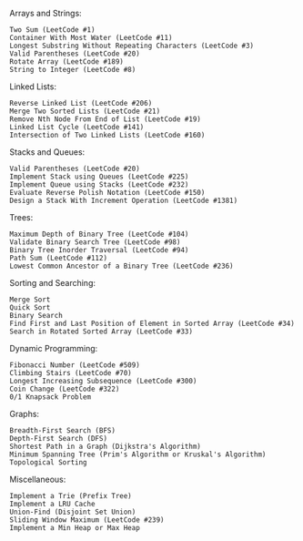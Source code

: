 Arrays and Strings:

    Two Sum (LeetCode #1)
    Container With Most Water (LeetCode #11)
    Longest Substring Without Repeating Characters (LeetCode #3)
    Valid Parentheses (LeetCode #20)
    Rotate Array (LeetCode #189)
    String to Integer (LeetCode #8)

Linked Lists:

    Reverse Linked List (LeetCode #206)
    Merge Two Sorted Lists (LeetCode #21)
    Remove Nth Node From End of List (LeetCode #19)
    Linked List Cycle (LeetCode #141)
    Intersection of Two Linked Lists (LeetCode #160)

Stacks and Queues:

    Valid Parentheses (LeetCode #20)
    Implement Stack using Queues (LeetCode #225)
    Implement Queue using Stacks (LeetCode #232)
    Evaluate Reverse Polish Notation (LeetCode #150)
    Design a Stack With Increment Operation (LeetCode #1381)

Trees:

    Maximum Depth of Binary Tree (LeetCode #104)
    Validate Binary Search Tree (LeetCode #98)
    Binary Tree Inorder Traversal (LeetCode #94)
    Path Sum (LeetCode #112)
    Lowest Common Ancestor of a Binary Tree (LeetCode #236)

Sorting and Searching:

    Merge Sort
    Quick Sort
    Binary Search
    Find First and Last Position of Element in Sorted Array (LeetCode #34)
    Search in Rotated Sorted Array (LeetCode #33)

Dynamic Programming:

    Fibonacci Number (LeetCode #509)
    Climbing Stairs (LeetCode #70)
    Longest Increasing Subsequence (LeetCode #300)
    Coin Change (LeetCode #322)
    0/1 Knapsack Problem

Graphs:

    Breadth-First Search (BFS)
    Depth-First Search (DFS)
    Shortest Path in a Graph (Dijkstra's Algorithm)
    Minimum Spanning Tree (Prim's Algorithm or Kruskal's Algorithm)
    Topological Sorting

Miscellaneous:

    Implement a Trie (Prefix Tree)
    Implement a LRU Cache
    Union-Find (Disjoint Set Union)
    Sliding Window Maximum (LeetCode #239)
    Implement a Min Heap or Max Heap
